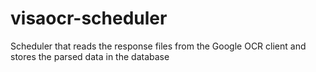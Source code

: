 # visaocr-scheduler
Scheduler that reads the response files from the Google OCR client and stores the parsed data in the database
